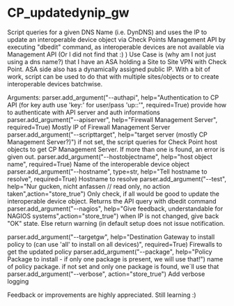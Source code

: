 # CP_updatedynip_gw

Script queries for a given DNS Name (i.e. DynDNS) and uses the IP to update an interoperable device object via Check Points Management API by executing "dbedit" command, as interoperable devices are not available via Management API (Or I did not find that :) ) 
Use Case is (why am I not just using a dns name?) that I have an ASA holding a Site to Site VPN with Check Point. ASA side also has a dynamically assigned public IP. With a bit of work, script can be used to do that with multiple sites/objects or to create interoperable devices batchwise.

Arguments:
parser.add_argument("--authapi", help="Authentication to CP API (for key auth use 'key:<apikey>' for user/pass 'up:<user>:<pass>'", required=True)
 provide how to authenticate with API server and auth informations
parser.add_argument("--apiserver", help="Firewall Management Server", required=True)
 Mostly IP of Firewall Management Server
parser.add_argument("--scripttarget", help="target server (mostly CP Management Server?)")
 if not set, the script queries for Check Point host objects to get CP Management Server. If more than one is found, an error is given out.
parser.add_argument("--hostobjectname", help="host object name", required=True)
 Name of the interoperable device object
parser.add_argument("--hostname", type=str, help="Tell hostname to resolve", required=True)
 Hostname to resolve
parser.add_argument("--test", help="Nur gucken, nicht anfassen // read only, no action taken",action="store_true")
 Only check, if all would be good to update the interoperable device object. Returns the API query with dbedit command
parser.add_argument("--nagios", help="Give feedback, understandable for NAGIOS systems",action="store_true")
 when IP is not changed, give back "OK" state. Else return warning (in default setup does not issue notification. 
 
parser.add_argument("--targetgw", help="Destination Gateway to install policy to (can use 'all' to install on all devices)", required=True)
 Firewalls to get the updated policy
parser.add_argument("--package", help="Policy Package to install - if only one package is present, we will use that!")
 name of policy package. if not set and only one package is found, we´ll use that
parser.add_argument("--verbose", action="store_true")
 Add verbose logging
 
 Feedback or improvements are highly appreciated. Still learning :)
 
